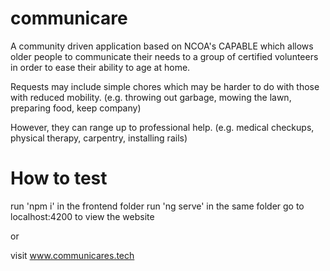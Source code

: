 # communicare

A community driven application based on NCOA's CAPABLE which allows 
older people to communicate their needs to a group of certified volunteers 
in order to ease their ability to age at home.

Requests may include simple chores which may be harder to do with those with reduced mobility.
(e.g. throwing out garbage, mowing the lawn, preparing food, keep company)

However, they can range up to professional help.
(e.g. medical checkups, physical therapy, carpentry, installing rails)

# How to test
run 'npm i' in the frontend folder 
run 'ng serve' in the same folder
go to localhost:4200 to view the website

or 

visit www.communicares.tech
